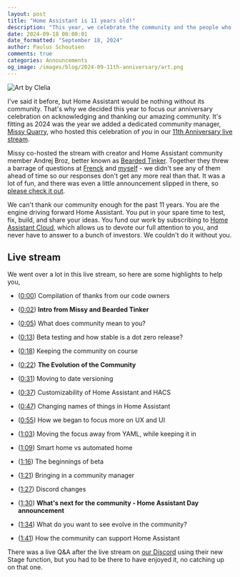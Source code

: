 ```yaml
---
layout: post
title: "Home Assistant is 11 years old!"
description: "This year, we celebrate the community and the people who make Home Assistant what it is."
date: 2024-09-18 00:00:01
date_formatted: "September 18, 2024"
author: Paulus Schoutsen
comments: true
categories: Announcements
og_image: /images/blog/2024-09-11th-anniversary/art.png
---
```


<img src='/images/blog/2024-09-11th-anniversary/art.png' alt='Art by Clelia' style='border: 0;box-shadow: none;'>

I've said it before, but Home Assistant would be nothing without its community. That's why we decided this year to focus our anniversary celebration on acknowledging and thanking our amazing community. It's fitting as 2024 was the year we added a dedicated community manager, [Missy Quarry](https://community.home-assistant.io/t/an-introduction-your-new-community-social-media-manager/693623), who hosted this celebration of *you* in our [11th Anniversary live stream](https://www.youtube.com/watch?v=iE8yFUvQ2e4).

Missy co-hosted the stream with creator and Home Assistant community member Andrej Broz, better known as [Bearded Tinker](https://www.youtube.com/c/BeardedTinker). Together they threw a barrage of questions at [Frenck](https://github.com/frenck) and [myself](https://github.com/balloob) - we didn't see any of them ahead of time so our responses don't get any more real than that. It was a lot of fun, and there was even a little announcement slipped in there, so [please check it out](https://www.youtube.com/watch?v=iE8yFUvQ2e4).

We can't thank our community enough for the past 11 years. You are the engine driving forward Home Assistant. You put in your spare time to test, fix, build, and share your ideas. You fund our work by subscribing to [Home Assistant Cloud](/cloud/), which allows us to devote our full attention to you, and never have to answer to a bunch of investors. We couldn't do it without you.

<!--more-->

## Live stream

<lite-youtube videoid="iE8yFUvQ2e4" videotitle="Home Assistant 11th Anniversary Live Stream"></lite-youtube>

We went over a lot in this live stream, so here are some highlights to help you,

- ([0:00](https://www.youtube.com/live/iE8yFUvQ2e4?si=fppbhmPe1NC-_uRp&t=28)) Compilation of thanks from our code owners

- ([0:02](https://www.youtube.com/live/iE8yFUvQ2e4?si=uSWODBLTxqrRMCFz&t=131)) **Intro from Missy and Bearded Tinker**

- ([0:05](https://www.youtube.com/live/iE8yFUvQ2e4?si=i2xsCfVrKs8pK-e5&t=316)) What does community mean to you?

- ([0:13](https://www.youtube.com/live/iE8yFUvQ2e4?si=Ol3Wc5FGp5ZxDk-k&t=794)) Beta testing and how stable is a dot zero release?

- ([0:18](https://www.youtube.com/live/iE8yFUvQ2e4?si=IQGe_l3zlmeaCVjT&t=1100)) Keeping the community on course

- ([0:22](https://www.youtube.com/live/iE8yFUvQ2e4?si=g7C_h3YvI2HmHqo8&t=1350)) **The Evolution of the Community**

- ([0:31](https://www.youtube.com/live/iE8yFUvQ2e4?si=Fz1ibi38jJN8XD5V&t=1892)) Moving to date versioning

- ([0:37](https://www.youtube.com/live/iE8yFUvQ2e4?si=ZqFTrNiiIMU6uQm2&t=2223)) Customizability of Home Assistant and HACS

- ([0:47](https://www.youtube.com/live/iE8yFUvQ2e4?si=FRwAfJVGnYU5o1Xk&t=2841)) Changing names of things in Home Assistant

- ([0:55](https://www.youtube.com/live/iE8yFUvQ2e4?si=wi8cFzuyEBHZIMPG&t=3347)) How we began to focus more on UX and UI

- ([1:03](https://www.youtube.com/live/iE8yFUvQ2e4?si=iTRYmjLamaCyBR55&t=3769)) Moving the focus away from YAML, while keeping it in

- ([1:09](https://www.youtube.com/live/iE8yFUvQ2e4?si=7ihvckxKLYz-ngMp&t=4181)) Smart home vs automated home

- ([1:16](https://www.youtube.com/live/iE8yFUvQ2e4?si=Bt5OYxe0KQXmoR1s&t=4566)) The beginnings of beta

- ([1:21](https://www.youtube.com/live/iE8yFUvQ2e4?si=u8I1D0R4bu6AvdIa&t=4859)) Bringing in a community manager

- ([1:27](https://www.youtube.com/live/iE8yFUvQ2e4?si=lNY3fFGejRrKmaR_&t=5216)) Discord changes

- ([1:30](https://www.youtube.com/live/iE8yFUvQ2e4?si=_VBg4h4IxOl1Uifv&t=5428)) **What's next for the community - Home Assistant Day announcement**

- ([1:34](https://www.youtube.com/live/iE8yFUvQ2e4?si=prjnO4AhecnaK092&t=5645)) What do you want to see evolve in the community?

- ([1:41](https://www.youtube.com/live/iE8yFUvQ2e4?si=Ss91TppP7qrSSzsB&t=6076)) How the community can support Home Assistant

There was a live Q&A after the live stream on [our Discord](/join-chat) using their new Stage function, but you had to be there to have enjoyed it, no catching up on that one.
